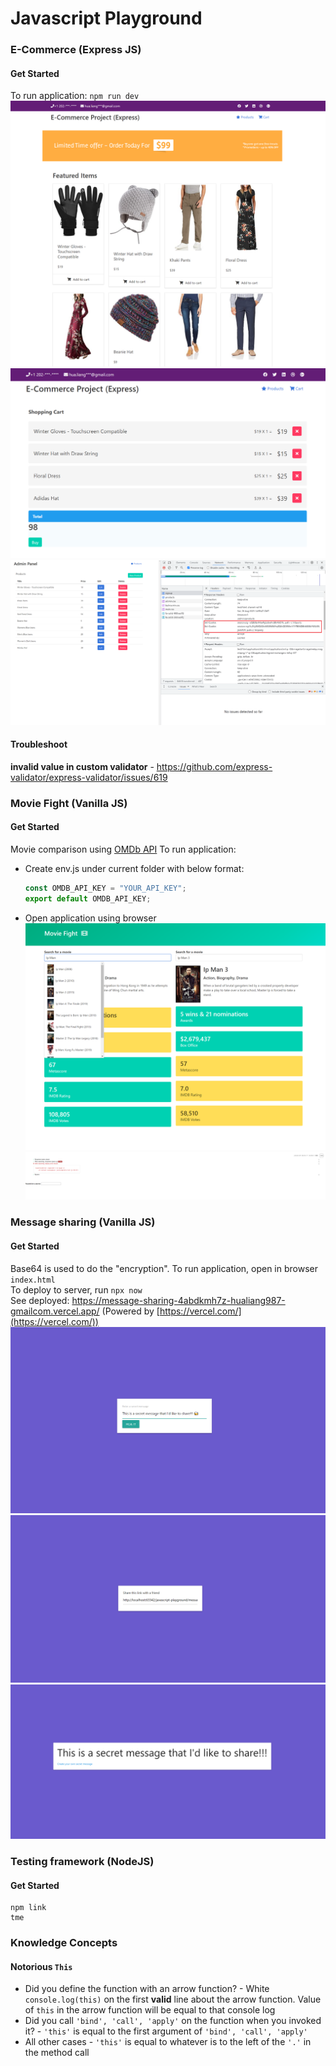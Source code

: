 # Javascript Playground
### E-Commerce (Express JS)
#### Get Started
To run application: `npm run dev`
![ecomm.png](previews%2Fecomm%2Fecomm.png)
![cart.png](previews%2Fecomm%2Fcart.png)
![set-cookie.png](previews%2Fecomm%2Fset-cookie.png)
#### Troubleshoot
**invalid value in custom validator** - https://github.com/express-validator/express-validator/issues/619
### Movie Fight (Vanilla JS)
#### Get Started
Movie comparison using [OMDb API](https://www.omdbapi.com/)
To run application:
* Create env.js under current folder with below format:
    ```javascript
    const OMDB_API_KEY = "YOUR_API_KEY";
    export default OMDB_API_KEY;
    ```
* Open application using browser
![preview.png](previews%2Fmovie-fight%2Fpreview.png)
![test.png](previews%2Fmovie-fight%2Ftest.png)

### Message sharing (Vanilla JS)
#### Get Started
Base64 is used to do the "encryption". To run application, open in browser `index.html`  
To deploy to server, run `npx now`  
See deployed: https://message-sharing-4abdkmh7z-hualiang987-gmailcom.vercel.app/ (Powered by [https://vercel.com/](https://vercel.com/))
![home.png](previews%2Fmessage-sharing%2Fhome.png)
![encrypted.png](previews%2Fmessage-sharing%2Fencrypted.png)
![decrypted.png](previews%2Fmessage-sharing%2Fdecrypted.png)
### Testing framework (NodeJS)
#### Get Started
```shell
npm link
tme
```
### Knowledge Concepts
#### Notorious `This`
- Did you define the function with an arrow function? - White `console.log(this)` on the first **valid** line about the arrow function. Value of `this` in the arrow function will be equal to that console log
- Did you call `'bind', 'call', 'apply'` on the function when you invoked it? - `'this'` is equal to the first argument of `'bind', 'call', 'apply'`
- All other cases - `'this'` is equal to whatever is to the left of the `'.'` in the method call